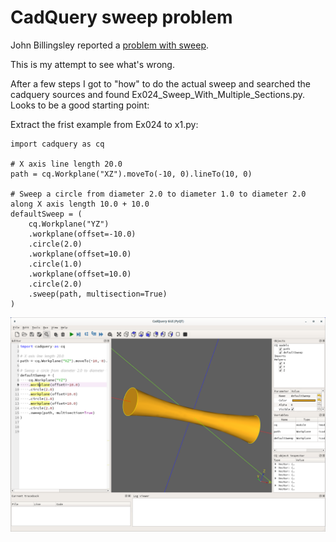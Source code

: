 # CadQuery sweep problem

John Billingsley reported a [problem with sweep]( https://groups.google.com/g/cadquery/c/UrPx8CiSdY0/m/rYtuHCR6AgAJ).

This is my attempt to see what's wrong.

After a few steps I got to "how" to do the actual sweep
and searched the cadquery sources and found
Ex024_Sweep_With_Multiple_Sections.py. Looks to be a good
starting point:

Extract the frist example from Ex024 to x1.py:
```
import cadquery as cq

# X axis line length 20.0
path = cq.Workplane("XZ").moveTo(-10, 0).lineTo(10, 0)

# Sweep a circle from diameter 2.0 to diameter 1.0 to diameter 2.0 along X axis length 10.0 + 10.0
defaultSweep = (
    cq.Workplane("YZ")
    .workplane(offset=-10.0)
    .circle(2.0)
    .workplane(offset=10.0)
    .circle(1.0)
    .workplane(offset=10.0)
    .circle(2.0)
    .sweep(path, multisection=True)
)
```

![](./ss_x1-unchanged-from-Ex024.png)
